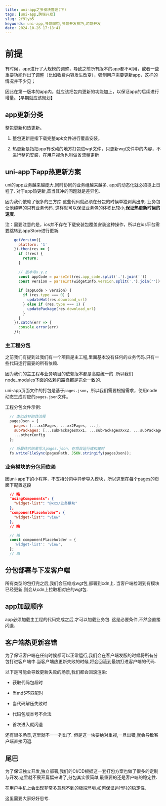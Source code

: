 ```yaml
---
title: uni-app之多模块管理(下)
tags: [uni-app,跨端开发]
slug: 2f9lyb5
keywords: uni-app,多端同构,多端开发技巧,跨端开发
date: 2024-10-26 17:18:41
---
```


# 前提

有时候，app进行了大规模的调整，导致之前所有版本的app都不可用，或者一些重要功能作出了调整（比如收费内容发生改变），强制用户需要更新app，这样的情况并不少见；

因此在第一版本的app内，就应该把包内更新的功能加上，以保证app的后续进行增量。【早期就应该规划】

## app更新分类

整包更新和热更新。

1. 整包更新是指下载完整apk文件进行覆盖安装。

2. 热更新是指把app有改动的地方打包进wgt文件，只更新wgt文件中的内容，不进行整包安装，在用户视角也叫做省流量更新

## uni-app下app热更新方案

uni的app业务越来越庞大,同时协同的业务组越来越多. app的动态化就必须提上日程了.
对于app热更新,首当其冲的问题就是差异包.

因为我们依赖了很多的三方库.这些代码就必须在分包的时候单独剥离出来.
业务包让他纯粹的只有业务代码. 这样就可以保证业务包的体积比较小,**保证热更新时候的速度**.

注：需要注意的是，ios并不存在下载安装包覆盖安装这种操作，所以在ios平台需要跳转到appStore进行更新.

```js
    getVersion({
      platform: '1'
    }).then(res => {
      if (!res) {
        return;
      }
      
      // 版本号x.y.z
      const appCode = parseInt(res.app_code.split('.').join(''))
      const version = parseInt(widgetInfo.version.split('.').join(''))
  
      if (appCode > version) { 
        if (res.type === 0) { 
          updateHot(res.download_url)
        } else if (res.type === 1) { 
          updatePackage(res.download_url)
        }
      }
    }).catch(err => {
      console.error(err)
    });
```

### 主工程分包
之前我们有提到过我们有一个项目是主工程,里面基本没有任何的业务代码.只有一些代码运行需要的所有依赖.

因为我们的主工程与业务项目的依赖版本都是高度统一的.
所以我们node_modules下面的依赖包路径都是完全一致的.

uni-app页面文件的打包是基于`pages.json`，所以我们需要根据需求，使用node动态生成对应的`pages.json`文件。


工程分包文件示例:

```js
  // 类似这样的伪流程
  pagesJson = {
    pages: [...xx1Pages, ...xx2Pages, ...],
    subPackages: [...subPackagesXxx1, ...subPackagesXxx2, ...subPackagesXxx3],
    ...otherConfig
  };
 
  // 将最终的结果写入pages.json，在项目运行或构建时
  fs.writeFileSync(pagesPath, JSON.stringify(pagesJson));

```

### 业务模块的分包间依赖

因uni-app下的小程序，不支持分包中异步导入模块，所以这里在每个pages的页面下配置这段

```json
  // 略
  "usingComponents": {
    "widget-list": "@xxx/业务模块"
  },
  "componentPlaceholder": {
    "widget-list": "view"
  },
  // 略
```

```ts
  // 略
  const componentPlaceholder = {
    'widget-list': 'view',
  };
  // 略
```


## 分包部署与下发客户端

所有类型的包打完之后,我们会压缩成wgt包,部署到cdn上.
当客户端检测到有模块已经更新,则会从cdn上拉取相对应的wgt包.

## app加载顺序
app必须加载主工程的代码完成之后,才可以加载业务包.
这是必要条件,不然会直接闪退.

## 客户端热更新容错

为了保证客户端在任何时候都可以正常运行,我们会在客户端发版的时候将所有分包打进客户端中.当客户端热更新失败的时候,将会回滚到最初打进客户端的代码.

以下是可能会导致更新失败的场景,我们都会回滚渲染:

* 获取代码包超时

* 当md5不匹配时

* 当代码解压失败时

* 代码包版本号不合法

* 首次进入就闪退

还有很多场景,这里就不一一列出了.
但是这一块要绝对重视,一旦出错,就会导致客户端直接闪退.

## 尾巴
为了保证独立开发,独立部署,我们的CI/CD根据这一套打包方案也做了很多的定制与开发.这里就不展开篇幅来讲了,分包其实很简单,最重要的还是客户端的稳定性.

在用户手机上会出现非常多意想不到的极端环境.如何保证运行时的稳定性.

这里需要大家好好思考.